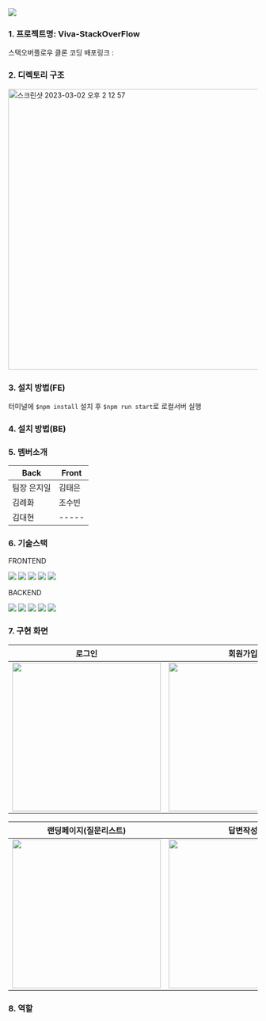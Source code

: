 <img src="https://capsule-render.vercel.app/api?type=waving&color=auto&height=200&section=header&text=Viva-StackOverFlow&fontSize=90" />

### 1. 프로젝트명: Viva-StackOverFlow
스택오버플로우 클론 코딩
배포링크 : 





### 2. 디렉토리 구조

<img width="567" alt="스크린샷 2023-03-02 오후 2 12 57" src="https://user-images.githubusercontent.com/115081038/222337101-4803f536-26b2-47c0-bda4-529929ba14e5.png">





### 3. 설치 방법(FE)

터미널에 `$npm install` 설치 후
`$npm run start`로 로컬서버 실행




### 4. 설치 방법(BE)




### 5. 멤버소개

|Back|Front|
|-----|-----|
|팀장 은지일|김태은|
|김례화|조수빈|
|김대현|-----|





### 6. 기술스택

FRONTEND
<div>
	<img src="https://img.shields.io/badge/React-61DAFB?style=flat&logo=React&logoColor=white" />
	<img src="https://img.shields.io/badge/StyledComponent-DB7093?style=flat&logo=StyledComponent&logoColor=white" />
	<img src="https://img.shields.io/badge/Axios-5A29E4?style=flat&logo=Axios&logoColor=white" />
	<img src="https://img.shields.io/badge/Prettier-F7B93E?style=flat&logo=Prettier&logoColor=white" />
	<img src="https://img.shields.io/badge/ESLint-4B32C3?style=flat&logo=ESLint&logoColor=white" />
</div>

BACKEND
<div>
	<img src="https://img.shields.io/badge/React-61DAFB?style=flat&logo=React&logoColor=white" />
	<img src="https://img.shields.io/badge/StyledComponent-DB7093?style=flat&logo=StyledComponent&logoColor=white" />
	<img src="https://img.shields.io/badge/Axios-5A29E4?style=flat&logo=Axios&logoColor=white" />
	<img src="https://img.shields.io/badge/Prettier-F7B93E?style=flat&logo=Prettier&logoColor=white" />
	<img src="https://img.shields.io/badge/ESLint-4B32C3?style=flat&logo=ESLint&logoColor=white" />
</div>





### 7. 구현 화면

|로그인|회원가입|
|-----|-----|
|<img width="300px" src="https://user-images.githubusercontent.com/77859683/222396083-d032310c-a8dc-4978-b59c-17a68e820459.JPG"/>|<img width="300px" src="https://user-images.githubusercontent.com/77859683/222396399-2eab332a-b590-4d57-9abe-0d68e5e75f26.JPG"/>

|랜딩페이지(질문리스트)|답변작성|
|-----|-----|
|<img width="300px" src="https://user-images.githubusercontent.com/77859683/222396613-34d75aac-3b81-4fad-8fc9-e45675cff71c.JPG"/>|<img width="300px" src="https://user-images.githubusercontent.com/77859683/222396755-63c28755-dab6-4a16-97e5-22e2d186728e.JPG"/>





### 8. 역할
